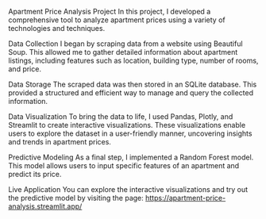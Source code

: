 Apartment Price Analysis Project
In this project, I developed a comprehensive tool to analyze apartment prices using a variety of technologies and techniques.

Data Collection
I began by scraping data from a website using Beautiful Soup. This allowed me to gather detailed information about apartment listings, including features such as location, building type, number of rooms, and price.

Data Storage
The scraped data was then stored in an SQLite database. This provided a structured and efficient way to manage and query the collected information.

Data Visualization
To bring the data to life, I used Pandas, Plotly, and Streamlit to create interactive visualizations. These visualizations enable users to explore the dataset in a user-friendly manner, uncovering insights and trends in apartment prices.

Predictive Modeling
As a final step, I implemented a Random Forest model. This model allows users to input specific features of an apartment and predict its price.

Live Application
You can explore the interactive visualizations and try out the predictive model by visiting the page: https://apartment-price-analysis.streamlit.app/
